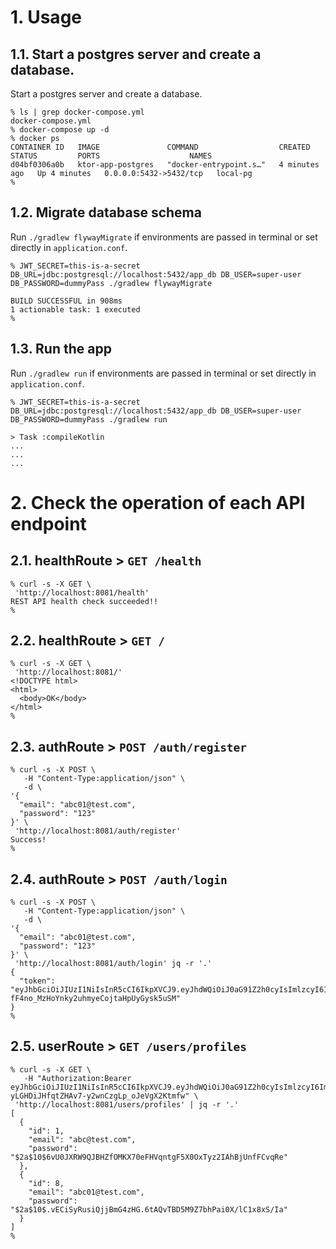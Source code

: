 # 1. Usage
## 1.1. Start a postgres server and create a database.
Start a postgres server and create a database.

```shell
% ls | grep docker-compose.yml
docker-compose.yml
% docker-compose up -d
% docker ps 
CONTAINER ID   IMAGE               COMMAND                  CREATED         STATUS         PORTS                    NAMES
d04bf0306a0b   ktor-app-postgres   "docker-entrypoint.s…"   4 minutes ago   Up 4 minutes   0.0.0.0:5432->5432/tcp   local-pg
% 
```

## 1.2. Migrate database schema
Run `./gradlew flywayMigrate` if environments are passed in terminal or set directly in `application.conf`.

```shell
% JWT_SECRET=this-is-a-secret DB_URL=jdbc:postgresql://localhost:5432/app_db DB_USER=super-user DB_PASSWORD=dummyPass ./gradlew flywayMigrate

BUILD SUCCESSFUL in 908ms
1 actionable task: 1 executed
% 
```

## 1.3. Run the app
Run `./gradlew run` if environments are passed in terminal or set directly in `application.conf`.

```shell
% JWT_SECRET=this-is-a-secret DB_URL=jdbc:postgresql://localhost:5432/app_db DB_USER=super-user DB_PASSWORD=dummyPass ./gradlew run          

> Task :compileKotlin
...
...
...

```


# 2. Check the operation of each API endpoint
## 2.1. healthRoute > `GET /health`

```shell
% curl -s -X GET \
 'http://localhost:8081/health'
REST API health check succeeded!!
%
```

## 2.2. healthRoute > `GET /`

```shell
% curl -s -X GET \
 'http://localhost:8081/'
<!DOCTYPE html>
<html>
  <body>OK</body>
</html>
%
```

## 2.3. authRoute > `POST /auth/register`

```shell
% curl -s -X POST \
   -H "Content-Type:application/json" \
   -d \
'{
  "email": "abc01@test.com",
  "password": "123"
}' \
 'http://localhost:8081/auth/register'
Success!
%
```

## 2.4. authRoute > `POST /auth/login`

```shell
% curl -s -X POST \
   -H "Content-Type:application/json" \
   -d \
'{
  "email": "abc01@test.com",
  "password": "123"
}' \
 'http://localhost:8081/auth/login' jq -r '.'
{
  "token": "eyJhbGciOiJIUzI1NiIsInR5cCI6IkpXVCJ9.eyJhdWQiOiJ0aG91Z2h0cyIsImlzcyI6Imh0dHA6Ly8wLjAuMC4wOjgwODAvIiwiZW1haWwiOiJhYmMwMUB0ZXN0LmNvbSIsImV4cCI6MTY4MzI5NDgxOH0.9tmNN-fF4no_MzHoYnky2uhmyeCojtaHpUyGysk5uSM"
}
%
```

## 2.5. userRoute > `GET /users/profiles`

```shell
% curl -s -X GET \
   -H "Authorization:Bearer eyJhbGciOiJIUzI1NiIsInR5cCI6IkpXVCJ9.eyJhdWQiOiJ0aG91Z2h0cyIsImlzcyI6Imh0dHA6Ly8wLjAuMC4wOjgwODAvIiwiZW1haWwiOiJhYmNAdGVzdC5jb20iLCJleHAiOjE2ODMyOTQ4MTh9.zCQ-yLGHDiJHfqtZHAv7-y2wnCzgLp_oJeVgX2Ktmfw" \
 'http://localhost:8081/users/profiles' | jq -r '.'
[
  {
    "id": 1,
    "email": "abc@test.com",
    "password": "$2a$10$6vU0JXRW9QJBHZfOMKX70eFHVqntgF5X0OxTyz2IAhBjUnfFCvqRe"
  },
  {
    "id": 8,
    "email": "abc01@test.com",
    "password": "$2a$10$.vECiSyRusiQjjBmG4zHG.6tAQvTBD5M9Z7bhPai0X/lC1x8xS/Ia"
  }
]
%
```